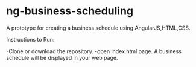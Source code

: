 # ng-business-scheduling
A prototype for creating a business schedule using AngularJS,HTML,CSS.

Instructions to Run:

-Clone or download the repository.
-open index.html page. A business schedule will be displayed in your web page.


